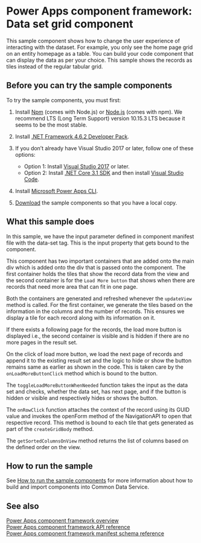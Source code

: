# Power Apps component framework: Data set grid component

This sample component shows how to change the user experience of interacting with the dataset. For example, you only see the home page grid on an entity homepage as a table. You can build your code component that can display the data as per your choice. This sample shows the records as tiles instead of the regular tabular grid.

## Before you can try the sample components

To try the sample components, you must first:

1. Install [Npm](https://www.npmjs.com/get-npm) (comes with Node.js) or [Node.js](https://nodejs.org/en/) (comes with npm). We recommend LTS (Long Term Support) version 10.15.3 LTS because it seems to be the most stable.

1. Install [.NET Framework 4.6.2 Developer Pack](https://dotnet.microsoft.com/download/dotnet-framework/net462). 

1. If you don’t already have Visual Studio 2017 or later, follow one of these options:
   - Option 1: Install [Visual Studio 2017](https://docs.microsoft.com/visualstudio/install/install-visual-studio?view=vs-2017) or later.
   - Option 2: Install [.NET Core 3.1 SDK](https://dotnet.microsoft.com/download/dotnet-core/3.1) and then install [Visual Studio Code](https://code.visualstudio.com/Download).

1. Install [Microsoft Power Apps CLI](https://aka.ms/PowerAppsCLI).
1. [Download](https://github.com/microsoft/PowerApps-Samples/tree/master/component-framework) the sample components so that you have a local copy.

## What this sample does

In this sample, we have the input parameter defined in component manifest file with the data-set tag. This is the input property that gets bound to the component. 

This component has two important containers that are added onto the main div which is added onto the div that is passed onto the component.  The first container holds the tiles that show the record data from the view and the second container is for the `Load More button` that shows when there are records that need more area that can fit in one page.

Both the containers are generated and refreshed whenever the `updateView` method is called. For the first container, we generate the tiles based on the information in the columns and the number of records. This ensures we display a tile for each record along with its information on it.

If there exists a following page for the records, the load more button is displayed i.e., the second container is visible and is hidden if there are no more pages in the result set. 

On the click of load more button, we load the next page of records and append it to the existing result set and the logic to hide or show the button remains same as earlier as shown in the code. This is taken care by the `onLoadMoreButtonClick` method which is bound to the button.

The `toggleLoadMoreButtonWhenNeeded` function takes the input as the data set and checks, whether the data set, has next page, and if the button is hidden or visible and respectively hides or shows the button. 

The `onRowClick` function attaches the context of the record using its GUID value and invokes the openForm method of the NavigationAPI to open that respective record. This method is bound to each tile that gets generated as part of the `createGridBody` method.

The `getSortedColumnsOnView` method returns the list of columns based on the defined order on the view.

## How to run the sample

See [How to run the sample components](https://github.com/microsoft/PowerApps-Samples/blob/master/component-framework/README.md) for more information about how to build and import components into Common Data Service.

## See also

[Power Apps component framework overview](https://docs.microsoft.com/en-us/powerapps/developer/component-framework/overview)<br/>
[Power Apps component framework API reference](https://docs.microsoft.com/en-us/powerapps/developer/component-framework/reference/)<br/>
[Power Apps component framework manifest schema reference](https://docs.microsoft.com/en-us/powerapps/developer/component-framework/manifest-schema-reference/)